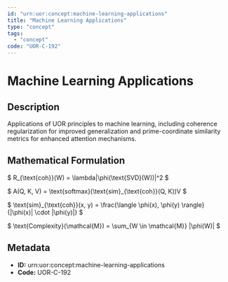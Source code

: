 ```yaml
---
id: "urn:uor:concept:machine-learning-applications"
title: "Machine Learning Applications"
type: "concept"
tags:
  - "concept"
code: "UOR-C-192"
---
```


# Machine Learning Applications

## Description

Applications of UOR principles to machine learning, including coherence regularization for improved generalization and prime-coordinate similarity metrics for enhanced attention mechanisms.

## Mathematical Formulation

$
R_{\text{coh}}(W) = \lambda\|\phi(\text{SVD}(W))\|^2
$

$
A(Q, K, V) = \text{softmax}(\text{sim}_{\text{coh}}(Q, K))V
$

$
\text{sim}_{\text{coh}}(x, y) = \frac{\langle \phi(x), \phi(y) \rangle}{\|\phi(x)\| \cdot \|\phi(y)\|}
$

$
\text{Complexity}(\mathcal{M}) = \sum_{W \in \mathcal{M}} \|\phi(W)\|
$

## Metadata

- **ID:** urn:uor:concept:machine-learning-applications
- **Code:** UOR-C-192

